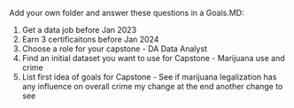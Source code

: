 Add your own folder and answer these questions in a Goals.MD:

 1. Get a data job before Jan 2023
 1. Earn 3 certificaitons before Jan 2024
 1. Choose a role for your capstone -
  DA Data Analyst
 1. Find an initial dataset you want to use for Capstone - Marijuana use and crime
 1. List first idea of goals for Capstone - See if marijuana legalization has any influence on overall crime
my change at the end
another change to see